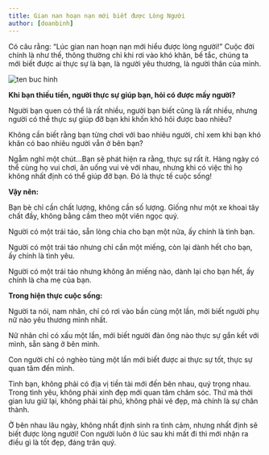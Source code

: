 ```yaml
---
title: Gian nan hoạn nạn mới biết được Lòng Người
author: [doanbinh]
---
```


Có câu rằng: “Lúc gian nan hoạn nạn mới hiểu được lòng người!” Cuộc đời chính là như thế, thông thường chỉ khi rơi vào khó khăn, bế tắc, chúng ta mới biết được ai thực sự là bạn, là người yêu thương, là người thân của mình. 

![ten buc hinh](http://baochi.edu.vn/wp-content/uploads/2016/03/chu_tieu.jpg "ten buc hinh")

**Khi bạn thiếu tiền, người thực sự giúp bạn, hỏi có được mấy người?**

Người bạn quen có thể là rất nhiều, người bạn biết cũng là rất nhiều, nhưng người có thể thực sự giúp đỡ bạn khi khốn khó hỏi được bao nhiêu?

Không cần biết rằng bạn từng chơi với bao nhiêu người, chỉ xem khi bạn khó khăn có bao nhiêu người vẫn ở bên bạn?

Ngẫm nghĩ một chút…Bạn sẽ phát hiện ra rằng, thực sự rất ít. Hàng ngày có thể cùng họ vui chơi, ăn uống vui vẻ với nhau, nhưng khi có việc thì họ không nhất định có thể giúp đỡ bạn. Đó là thực tế cuộc sống!

**Vậy nên:**

Bạn bè chỉ cần chất lượng, không cần số lượng. Giống như một xe khoai tây chất đầy, không bằng cầm theo một viên ngọc quý.

Người có một trái táo, sẵn lòng chia cho bạn một nửa, ấy chính là tình bạn.

Người có một trái táo nhưng chỉ cắn một miếng, còn lại dành hết cho bạn, ấy chính là tình yêu.

Người có một trái táo nhưng không ăn miếng nào, dành lại cho bạn hết, ấy chính là cha mẹ của bạn.

**Trong hiện thực cuộc sống:**

Người ta nói, nam nhân, chỉ có rơi vào bần cùng một lần, mới biết người phụ nữ nào yêu thương mình nhất.

Nữ nhân chỉ có xấu một lần, mới biết người đàn ông nào thực sự gắn kết với mình, sẵn sàng ở bên mình.

Con người chỉ có nghèo túng một lần mới biết được ai thực sự tốt, thực sự quan tâm đến mình.

Tình bạn, không phải có địa vị tiền tài mới đến bên nhau, quý trọng nhau. Trong tình yêu, không phải xinh đẹp mới quan tâm chăm sóc. Thứ mà thời gian lưu giữ lại, không phải tài phú, không phải vẻ đẹp, mà chính là sự chân thành.

Ở bên nhau lâu ngày, không nhất định sinh ra tình cảm, nhưng nhất định sẽ biết được lòng người! Con người luôn ở lúc sau khi mất đi thì mới nhận ra điều gì là tốt đẹp, đáng trân quý.

